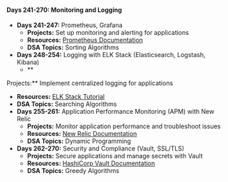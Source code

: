 
#### Days 241-270: Monitoring and Logging
- **Days 241-247:** Prometheus, Grafana
  - **Projects:** Set up monitoring and alerting for applications
  - **Resources:** [Prometheus Documentation](https://prometheus.io/docs/introduction/overview/)
  - **DSA Topics:** Sorting Algorithms
- **Days 248-254:** Logging with ELK Stack (Elasticsearch, Logstash, Kibana)
  - **

Projects:** Implement centralized logging for applications
  - **Resources:** [ELK Stack Tutorial](https://www.elastic.co/what-is/elk-stack)
  - **DSA Topics:** Searching Algorithms
- **Days 255-261:** Application Performance Monitoring (APM) with New Relic
  - **Projects:** Monitor application performance and troubleshoot issues
  - **Resources:** [New Relic Documentation](https://docs.newrelic.com/)
  - **DSA Topics:** Dynamic Programming
- **Days 262-270:** Security and Compliance (Vault, SSL/TLS)
  - **Projects:** Secure applications and manage secrets with Vault
  - **Resources:** [HashiCorp Vault Documentation](https://www.vaultproject.io/docs)
  - **DSA Topics:** Greedy Algorithms